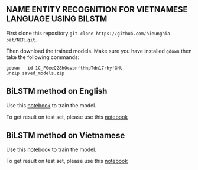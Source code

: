 NAME ENTITY RECOGNITION FOR VIETNAMESE LANGUAGE USING BILSTM
----

First clone this repository `git clone https://github.com/hieunghia-pat/NER.git`. 

Then download the trained models. Make sure you have installed `gdown` then take the following commands:
```
gdown --id 1C_FGeeQ28hOcvbnftHnpTdn17rhyfGNU
unzip saved_models.zip
```

## BiLSTM method on English

Use this [notebook](https://colab.research.google.com/drive/1M1yQfEw1kOiwIC6oHVvtEN_KdzvhFmr9?usp=sharing) to train the model.

To get result on test set, please use this [notebook](https://colab.research.google.com/drive/1TClbEZSCtdH3abQMhJnRS8C92ID3QTVQ?usp=sharing)

## BiLSTM method on Vietnamese

Use this [notebook](https://colab.research.google.com/drive/1M4PUoYb5E6KysO9-7YinHFtblGLB9YZd?usp=sharing) to train the model.

To get result on test set, please use this [notebook](https://colab.research.google.com/drive/1BrYRQfl2y4TDaVHKhl8ScBMqJbHjkc6Z?usp=sharing)